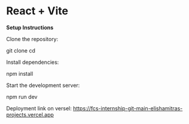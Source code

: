 # React + Vite
**Setup Instructions**

Clone the repository:

git clone <repo-url>
cd <project-folder>

Install dependencies:

npm install

Start the development server:

npm run dev

Deployment link on versel: https://fcs-internship-git-main-elishamitras-projects.vercel.app

